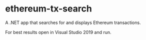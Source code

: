 # ethereum-tx-search

A .NET app that searches for and displays Ethereum transactions.

For best results open in Visual Studio 2019 and run.
